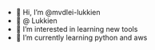 - 👋 Hi, I’m @mvdlei-lukkien
- 🏢 @ Lukkien
- 👀 I’m interested in learning new tools
- 🌱 I’m currently learning python and aws

<!---
mvdlei-lukkien/mvdlei-lukkien is a ✨ special ✨ repository because its `README.md` (this file) appears on your GitHub profile.
You can click the Preview link to take a look at your changes.
--->
